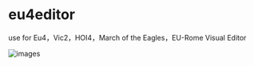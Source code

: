 # eu4editor
use  for  Eu4，Vic2，HOI4，March of the Eagles，EU-Rome        Visual Editor


![images](https://raw.githubusercontent.com/xzbrillia/eu4editor/master/eu4.jpg)
